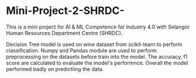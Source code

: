 # Mini-Project-2-SHRDC-

This is a mini project for AI & ML Competence for Industry 4.0 with Selangor Human Resources Department Centre (SHRDC).

Decision Tree model is used on wine dataset from scikit-learn to perform classification. Numpy and Pandas module are used to perform preprocessing on the datasets before train into the model. The accuracy, f1 score  are calculated to evaluate the model's performnce. Overall the model performed badly on predictiing the data.
